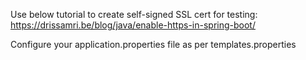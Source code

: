 Use below tutorial to create self-signed SSL cert for testing:
https://drissamri.be/blog/java/enable-https-in-spring-boot/

Configure your application.properties file as per templates.properties